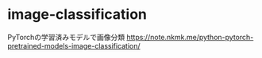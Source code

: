 # image-classification

PyTorchの学習済みモデルで画像分類
https://note.nkmk.me/python-pytorch-pretrained-models-image-classification/
